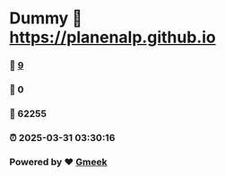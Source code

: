 # Dummy :link: https://planenalp.github.io 
### :page_facing_up: [9](https://planenalp.github.io/tag.html) 
### :speech_balloon: 0 
### :hibiscus: 62255 
### :alarm_clock: 2025-03-31 03:30:16 
### Powered by :heart: [Gmeek](https://github.com/Meekdai/Gmeek)
